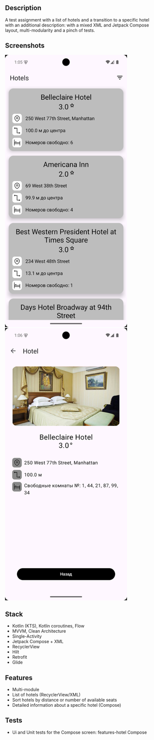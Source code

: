 ## Description
  A test assignment with a list of hotels and a transition to a specific hotel with an additional description: with a mixed XML and Jetpack Compose layout, multi-modularity and a pinch of tests.

## Screenshots
<img src="https://github.com/RomaZykov/TestHotelsApp/blob/master/demo/Screenshot_20250312_160549.png" alt="Hotels Screen" width="400"/>$~~$<img src="https://github.com/RomaZykov/TestHotelsApp/blob/master/demo/Screenshot_20250312_160625.png" alt="Hotel Screen" width="400"/>

## Stack
  - Kotlin (KTS), Kotlin coroutines, Flow
  - MVVM, Clean Architecture
  - Single-Activity
  - Jetpack Compose + XML
  - RecyclerView
  - Hilt
  - Retrofit
  - Glide

## Features
- Multi-module
- List of hotels (RecyclerView/XML)
- Sort hotels by distance or number of available seats
- Detailed information about a specific hotel (Compose)

## Tests
- Ui and Unit tests for the Compose screen: features-hotel Compose
